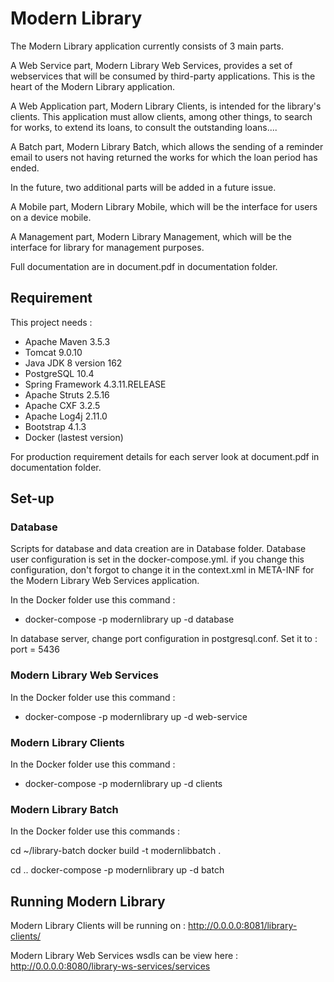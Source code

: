# Modern Library

The Modern Library application currently consists of 3 main parts.

A Web Service part, Modern Library Web Services, provides a set of webservices that will be 
consumed by third-party applications. This is the heart of the Modern Library application.

A Web Application part, Modern Library Clients, is intended for the library's clients. This 
application must allow clients, among other things, to search for works, to extend its loans, 
to consult the outstanding loans....

A Batch part, Modern Library Batch, which allows the sending of a reminder email to users 
not having returned the works for which the loan period has ended.

In the future, two additional parts will be added in a future issue.

A Mobile part, Modern Library Mobile, which will be the interface for users on a device 
mobile.

A Management part, Modern Library Management, which will be the interface for 
library for management purposes.

Full documentation are in document.pdf in documentation folder.

## Requirement

This project needs :
* Apache Maven 3.5.3
* Tomcat 9.0.10
* Java JDK 8 version 162
* PostgreSQL 10.4
* Spring Framework 4.3.11.RELEASE
* Apache Struts 2.5.16
* Apache CXF 3.2.5
* Apache Log4j 2.11.0
* Bootstrap 4.1.3
* Docker (lastest version)

For production requirement details for each server look at document.pdf in documentation folder.

## Set-up
### Database

Scripts for database and data creation are in Database folder. 
Database user configuration is set in the docker-compose.yml. if you change this configuration, don't forgot to change it in the context.xml in META-INF for the Modern Library Web Services application.

In the Docker folder use this command :
* docker-compose -p modernlibrary up -d database

In database server, change port configuration in postgresql.conf. Set it to :
port = 5436	

### Modern Library Web Services

In the Docker folder use this command :
* docker-compose -p modernlibrary up -d web-service

### Modern Library Clients

In the Docker folder use this command :
* docker-compose -p modernlibrary up -d clients

### Modern Library Batch

In the Docker folder use this commands :

cd ~/library-batch
docker build -t modernlibbatch .

cd ..
docker-compose -p modernlibrary up -d batch

## Running Modern Library

Modern Library Clients will be running on : http://0.0.0.0:8081/library-clients/

Modern Library Web Services wsdls can be view here : http://0.0.0.0:8080/library-ws-services/services